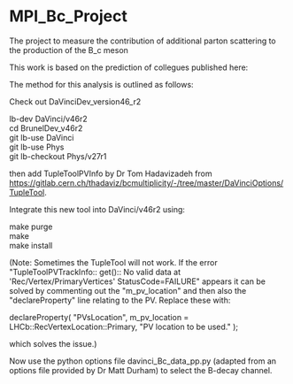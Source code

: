 # MPI_Bc_Project

The project to measure the contribution of additional parton scattering to the production of the B_c meson

This work is based on the prediction of collegues published here:

The method for this analysis is outlined as follows:

Check out DaVinciDev_version46_r2

lb-dev DaVinci/v46r2 \
cd BrunelDev_v46r2 \
git lb-use DaVinci \
git lb-use Phys \
git lb-checkout Phys/v27r1

then add TupleToolPVInfo by Dr Tom Hadavizadeh from https://gitlab.cern.ch/thadaviz/bcmultiplicity/-/tree/master/DaVinciOptions/TupleTool. 

Integrate this new tool into DaVinci/v46r2 using:

make purge \
make \
make install 

(Note: Sometimes the TupleTool will not work. If the error "TupleToolPVTrackInfo:: get():: No valid data at 'Rec/Vertex/PrimaryVertices'   StatusCode=FAILURE" appears it can be solved by commenting out the "m_pv_location" and then also the "declareProperty" line relating to the PV. Replace these with:

declareProperty( "PVsLocation", m_pv_location = LHCb::RecVertexLocation::Primary, "PV location to be used." );

which solves the issue.)

Now use the python options file davinci_Bc_data_pp.py (adapted from an options file provided by Dr Matt Durham) to select the B-decay channel.
